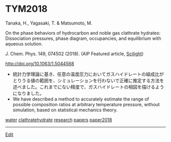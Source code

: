# TYM2018

Tanaka, H., Yagasaki, T. & Matsumoto, M.

On the phase behaviors of hydrocarbon and noble gas clathrate hydrates: Dissociation pressures, phase diagram, occupancies, and equilibrium with aqueous solution. 

J. Chem. Phys. 149, 074502 (2018). (AIP Featured article, [Scilight](http://doi.org/10.1063/1.5051832))

http://doi.org/10.1063/1.5044568


* 統計力学理論に基き、任意の温度圧力においてガスハイドレートの組成比がとりうる値の範囲を、シミュレーションを行わないで正確に推定する方法を述べました。これまでにない精度で、ガスハイドレートの相図を描けるようになりました。
* We have described a method to accurately estimate the range of possible composition ratios at arbitrary temperature pressure, without simulation, based on statistical mechanics theory.

[](https://aip.scitation.org/na101/home/literatum/publisher/aip/journals/content/sci/2018/sci.2018.2018.issue-33/1.5051832/20180816/images/large/1.5051832.figures.online.f1.jpeg)



[water](water.md) [clathratehydrate](clathratehydrate.md) [research](research.md) [papers](papers.md) [paper2018](paper2018.md)





----
[Edit](https://github.com/vitroid/vitroid.github.io/edit/master/MD/TYM2018.md)
